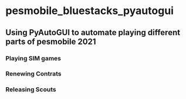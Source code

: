 # pesmobile_bluestacks_pyautogui
## Using PyAutoGUI to automate playing different parts of pesmobile 2021

### Playing SIM games

### Renewing Contrats

### Releasing Scouts